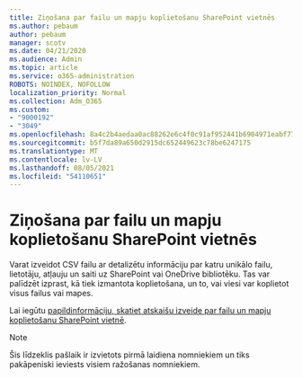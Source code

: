 ```yaml
---
title: Ziņošana par failu un mapju koplietošanu SharePoint vietnēs
ms.author: pebaum
author: pebaum
manager: scotv
ms.date: 04/21/2020
ms.audience: Admin
ms.topic: article
ms.service: o365-administration
ROBOTS: NOINDEX, NOFOLLOW
localization_priority: Normal
ms.collection: Adm_O365
ms.custom:
- "9000192"
- "3049"
ms.openlocfilehash: 8a4c2b4aedaa0ac88262e6c4f0c91af952441b6904971eabf774c2a8b7b58042
ms.sourcegitcommit: b5f7da89a650d2915dc652449623c78be6247175
ms.translationtype: MT
ms.contentlocale: lv-LV
ms.lasthandoff: 08/05/2021
ms.locfileid: "54110651"
---
```

# <a name="report-on-file-and-folder-sharing-in-sharepoint-sites"></a>Ziņošana par failu un mapju koplietošanu SharePoint vietnēs

Varat izveidot CSV failu ar detalizētu informāciju par katru unikālo failu, lietotāju, atļauju un saiti uz SharePoint vai OneDrive bibliotēku. Tas var palīdzēt izprast, kā tiek izmantota koplietošana, un to, vai viesi var koplietot visus failus vai mapes.

Lai iegūtu [papildinformāciju, skatiet atskaišu izveide par failu un mapju koplietošanu SharePoint vietnē](https://docs.microsoft.com/sharepoint/sharing-reports).

> [!NOTE]
> Šis līdzeklis pašlaik ir izvietots pirmā laidiena nomniekiem un tiks pakāpeniski ieviests visiem ražošanas nomniekiem.